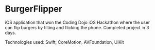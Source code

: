 # BurgerFlipper

iOS application	that won the Coding Dojo iOS Hackathon where the user can flip burgers by tilting and flicking the phone. Completed project in 3 days. 

Technologies used: Swift, CoreMotion, AVFoundation, UIKit
